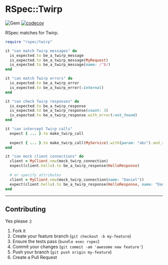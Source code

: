 RSpec::Twirp
======
![Gem](https://img.shields.io/gem/dt/rspec-twirp?style=plastic)
[![codecov](https://codecov.io/gh/dpep/rspec-twirp/branch/main/graph/badge.svg)](https://codecov.io/gh/dpep/rspec-twirp)

RSpec matches for Twirp.


```ruby
require "rspec/twirp"

it "can match Twirp messages" do
  is_expected.to be_a_twirp_message
  is_expected.to be_a_twirp_message(MyRequest)
  is_expected.to be_a_twirp_message(name: /^B/)
end

it "can match Twirp errors" do
  is_expected.to be_a_twirp_error
  is_expected.to be_a_twirp_error(:internal)
end

it "can check Twirp responses" do
  is_expected.to be_a_twirp_response
  is_expected.to be_a_twirp_response(count: 3)
  is_expected.to be_a_twirp_response.with_error(:not_found)
end

it "can intercept Twirp calls"
  expect { ... }.to make_twirp_call
  
  expect { ... }.to make_twirp_call(MyService).with(param: "abc").and_return(MyResponse)
end

it "can mock client connections" do
  client = MyClient.new(mock_twirp_connection)
  expect(client.hello).to be_a_twirp_response(HelloResponse)
  
  # or specify attributes
  client = MyClient.new(mock_twirp_connection(name: "Daniel"))
  expect(client.hello).to be_a_twirp_response(HelloResponse, name: "Daniel")
end
```


----
## Contributing

Yes please  :)

1. Fork it
1. Create your feature branch (`git checkout -b my-feature`)
1. Ensure the tests pass (`bundle exec rspec`)
1. Commit your changes (`git commit -am 'awesome new feature'`)
1. Push your branch (`git push origin my-feature`)
1. Create a Pull Request
